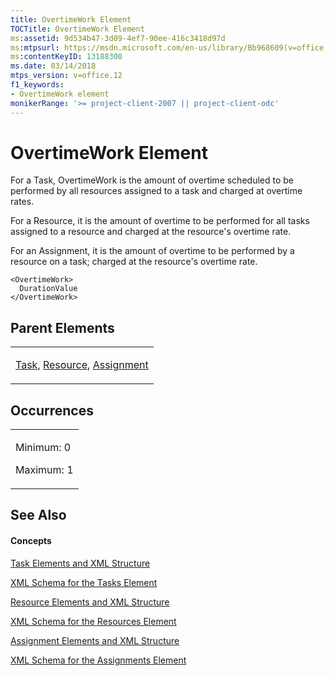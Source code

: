 ```yaml
---
title: OvertimeWork Element
TOCTitle: OvertimeWork Element
ms:assetid: 9d534b47-3d09-4ef7-90ee-416c3418d97d
ms:mtpsurl: https://msdn.microsoft.com/en-us/library/Bb968609(v=office.12)
ms:contentKeyID: 13188300
ms.date: 03/14/2018
mtps_version: v=office.12
f1_keywords:
- OvertimeWork element
monikerRange: '>= project-client-2007 || project-client-odc'
---
```


# OvertimeWork Element




For a Task, OvertimeWork is the amount of overtime scheduled to be performed by all resources assigned to a task and charged at overtime rates.

For a Resource, it is the amount of overtime to be performed for all tasks assigned to a resource and charged at the resource's overtime rate.

For an Assignment, it is the amount of overtime to be performed by a resource on a task; charged at the resource's overtime rate.

    <OvertimeWork>
      DurationValue
    </OvertimeWork>

## Parent Elements

<table>
<colgroup>
<col style="width: 100%" />
</colgroup>
<tbody>
<tr class="odd">
<td><p><a href="task-element.md">Task</a>, <a href="resource-element.md">Resource</a>, <a href="assignment-element.md">Assignment</a></p></td>
</tr>
</tbody>
</table>

## Occurrences

<table>
<colgroup>
<col style="width: 100%" />
</colgroup>
<tbody>
<tr class="odd">
<td><p>Minimum: 0</p>
<p>Maximum: 1</p></td>
</tr>
</tbody>
</table>

## See Also

#### Concepts

[Task Elements and XML Structure](task-elements-and-xml-structure.md)

[XML Schema for the Tasks Element](xml-schema-for-the-tasks-element.md)

[Resource Elements and XML Structure](resource-elements-and-xml-structure.md)

[XML Schema for the Resources Element](xml-schema-for-the-resources-element.md)

[Assignment Elements and XML Structure](assignment-elements-and-xml-structure.md)

[XML Schema for the Assignments Element](xml-schema-for-the-assignments-element.md)

